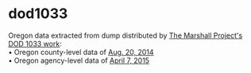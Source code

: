 # dod1033
Oregon data extracted from dump distributed by [The Marshall Project's DOD 1033 work](https://github.com/themarshallproject/dod1033):   
• Oregon county-level data of [Aug. 20, 2014](https://github.com/themarshallproject/dod1033/tree/master/data/dod_releases/countylev/2014-08-20)  
• Oregon agency-level data of [April 7, 2015](https://github.com/themarshallproject/dod1033/tree/master/data/dod_releases/agencylev/2015-04-07)
 
